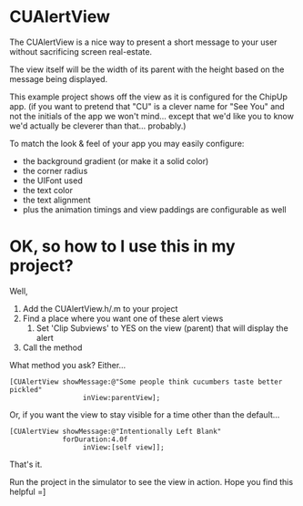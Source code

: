CUAlertView
===========

The CUAlertView is a nice way to present a short message to your user without sacrificing screen real-estate.

The view itself will be the width of its parent with the height based on the message being displayed.

This example project shows off the view as it is configured for the ChipUp app. (if you want to pretend that "CU" is a clever name for "See You" and not the initials of the app we won't mind… except that we'd like you to know we'd actually be cleverer than that… probably.)  

To match the look & feel of your app you may easily configure:
* the background gradient (or make it a solid color)
* the corner radius
* the UIFont used
* the text color
* the text alignment
* plus the animation timings and view paddings are configurable as well


OK, so how to I use this in my project?
=======================================

Well,

1. Add the CUAlertView.h/.m to your project
2. Find a place where you want one of these alert views
    1. Set 'Clip Subviews' to YES on the view (parent) that will display the alert
3. Call the method

What method you ask?  Either…

    [CUAlertView showMessage:@"Some people think cucumbers taste better pickled"
                      inView:parentView];

Or, if you want the view to stay visible for a time other than the default…

    [CUAlertView showMessage:@"Intentionally Left Blank"
                 forDuration:4.0f
                      inView:[self view]];

That's it.

Run the project in the simulator to see the view in action.  Hope you find this helpful =]